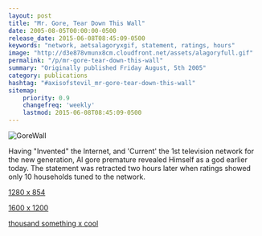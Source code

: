 ```yaml
---
layout: post
title: "Mr. Gore, Tear Down This Wall"
date: 2005-08-05T00:00:00-0500
release_date: 2015-06-08T08:45:09-0500
keywords: "network, aetsalagoryxgif, statement, ratings, hours"
image: "http://d3e878vmunx8cm.cloudfront.net/assets/alagoryfull.gif"
permalink: "/p/mr-gore-tear-down-this-wall"
summary: "Originally published Friday August, 5th 2005"
category: publications
hashtag: "#axisofstevil_mr-gore-tear-down-this-wall"
sitemap:
    priority: 0.9
    changefreq: 'weekly'
    lastmod: 2015-06-08T08:45:09-0500
---
```


[id_1]: http://d3e878vmunx8cm.cloudfront.net/assets/alagoryfull.gif "GoreWall"
![GoreWall][id_1]

Having "Invented" the Internet, and 'Current' the 1st television network for the new generation, Al gore premature revealed Himself as a god earlier today. The statement was retracted two hours later when ratings showed only 10 households tuned to the network.

[1280 x 854](http://d3e878vmunx8cm.cloudfront.net/assets/alagory1280x854.gif "1280 x 854")

[1600 x 1200](http://d3e878vmunx8cm.cloudfront.net/assets/alagory1600x1200.gif "1600 x 1200")

[thousand something x cool](http://d3e878vmunx8cm.cloudfront.net/assets/alagoryfull.gif "thousand something x cool")
